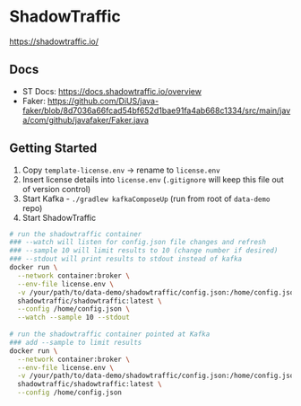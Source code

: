 # ShadowTraffic

https://shadowtraffic.io/

## Docs

* ST Docs: https://docs.shadowtraffic.io/overview
* Faker: https://github.com/DiUS/java-faker/blob/8d7036a66fcad54bf652d1bae91fa4ab668c1334/src/main/java/com/github/javafaker/Faker.java

## Getting Started

1. Copy `template-license.env` -> rename to `license.env`
2. Insert license details into `license.env` (`.gitignore` will keep this file out of version control)
3. Start Kafka - `./gradlew kafkaComposeUp` (run from root of `data-demo` repo)
4. Start ShadowTraffic

```bash
# run the shadowtraffic container
### --watch will listen for config.json file changes and refresh
### --sample 10 will limit results to 10 (change number if desired)
### --stdout will print results to stdout instead of kafka
docker run \
  --network container:broker \
  --env-file license.env \
  -v /your/path/to/data-demo/shadowtraffic/config.json:/home/config.json \
  shadowtraffic/shadowtraffic:latest \
  --config /home/config.json \
  --watch --sample 10 --stdout
  
# run the shadowtraffic container pointed at Kafka
### add --sample to limit results
docker run \
  --network container:broker \
  --env-file license.env \
  -v /your/path/to/data-demo/shadowtraffic/config.json:/home/config.json \
  shadowtraffic/shadowtraffic:latest \
  --config /home/config.json
```